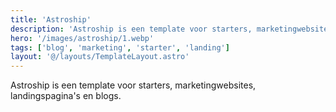```yaml
---
title: 'Astroship'
description: 'Astroship is een template voor starters, marketingwebsites, landingspagina`s en blogs.'
hero: '/images/astroship/1.webp'
tags: ['blog', 'marketing', 'starter', 'landing']
layout: '@/layouts/TemplateLayout.astro'
---
```


Astroship is een template voor starters, marketingwebsites, landingspagina's en blogs.
